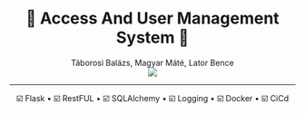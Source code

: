 <h1 align="center">🤖 Access And User Management System 🤖</h1>
<div align="center">
  Táborosi Balázs, Magyar Máté, Lator Bence<br>
  <img src="https://user-images.githubusercontent.com/98460366/228148967-96f0d9f0-a525-43b2-b612-5abff63da560.png">
  <hr>
  ☑️ Flask • ☑️ RestFUL • ☑️ SQLAlchemy • ☑️ Logging • ☑️ Docker • ☑️ CiCd
</div>